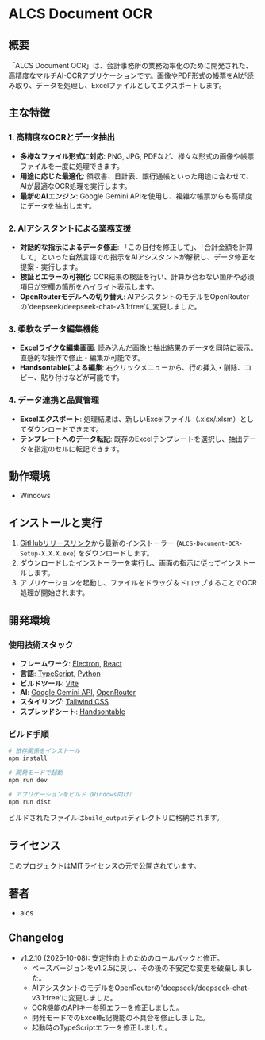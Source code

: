 # ALCS Document OCR

## 概要
「ALCS Document OCR」は、会計事務所の業務効率化のために開発された、高精度なマルチAI-OCRアプリケーションです。画像やPDF形式の帳票をAIが読み取り、データを処理し、Excelファイルとしてエクスポートします。

## 主な特徴

### 1. 高精度なOCRとデータ抽出
- **多様なファイル形式に対応**: PNG, JPG, PDFなど、様々な形式の画像や帳票ファイルを一度に処理できます。
- **用途に応じた最適化**: 領収書、日計表、銀行通帳といった用途に合わせて、AIが最適なOCR処理を実行します。
- **最新のAIエンジン**: Google Gemini APIを使用し、複雑な帳票からも高精度にデータを抽出します。

### 2. AIアシスタントによる業務支援
- **対話的な指示によるデータ修正**: 「この日付を修正して」、「合計金額を計算して」といった自然言語での指示をAIアシスタントが解釈し、データ修正を提案・実行します。
- **検証とエラーの可視化**: OCR結果の検証を行い、計算が合わない箇所や必須項目が空欄の箇所をハイライト表示します。
- **OpenRouterモデルへの切り替え**: AIアシスタントのモデルをOpenRouterの'deepseek/deepseek-chat-v3.1:free'に変更しました。

### 3. 柔軟なデータ編集機能
- **Excelライクな編集画面**: 読み込んだ画像と抽出結果のデータを同時に表示。直感的な操作で修正・編集が可能です。
- **Handsontableによる編集**: 右クリックメニューから、行の挿入・削除、コピー、貼り付けなどが可能です。

### 4. データ連携と品質管理
- **Excelエクスポート**: 処理結果は、新しいExcelファイル（.xlsx/.xlsm）としてダウンロードできます。
- **テンプレートへのデータ転記**: 既存のExcelテンプレートを選択し、抽出データを指定のセルに転記できます。

## 動作環境
- Windows

## インストールと実行

1.  [GitHubリリースリンク](https://github.com/imaialcs/ALCS_document_OCR/releases)から最新のインストーラー (`ALCS-Document-OCR-Setup-X.X.X.exe`) をダウンロードします。
2.  ダウンロードしたインストーラーを実行し、画面の指示に従ってインストールします。
3.  アプリケーションを起動し、ファイルをドラッグ＆ドロップすることでOCR処理が開始されます。

## 開発環境

### 使用技術スタック

- **フレームワーク**: [Electron](https://www.electronjs.org/), [React](https://reactjs.org/)
- **言語**: [TypeScript](https://www.typescriptlang.org/), [Python](https://www.python.org/)
- **ビルドツール**: [Vite](https://vitejs.dev/)
- **AI**: [Google Gemini API](https://ai.google.dev/), [OpenRouter](https://openrouter.ai/)
- **スタイリング**: [Tailwind CSS](https://tailwindcss.com/)
- **スプレッドシート**: [Handsontable](https://handsontable.com/)

### ビルド手順
```bash
# 依存関係をインストール
npm install

# 開発モードで起動
npm run dev

# アプリケーションをビルド（Windows向け）
npm run dist
```
ビルドされたファイルは`build_output`ディレクトリに格納されます。

## ライセンス

このプロジェクトはMITライセンスの元で公開されています。

## 著者
- alcs

## Changelog
- v1.2.10 (2025-10-08): 安定性向上のためのロールバックと修正。
    - ベースバージョンをv1.2.5に戻し、その後の不安定な変更を破棄しました。
    - AIアシスタントのモデルをOpenRouterの'deepseek/deepseek-chat-v3.1:free'に変更しました。
    - OCR機能のAPIキー参照エラーを修正しました。
    - 開発モードでのExcel転記機能の不具合を修正しました。
    - 起動時のTypeScriptエラーを修正しました。

